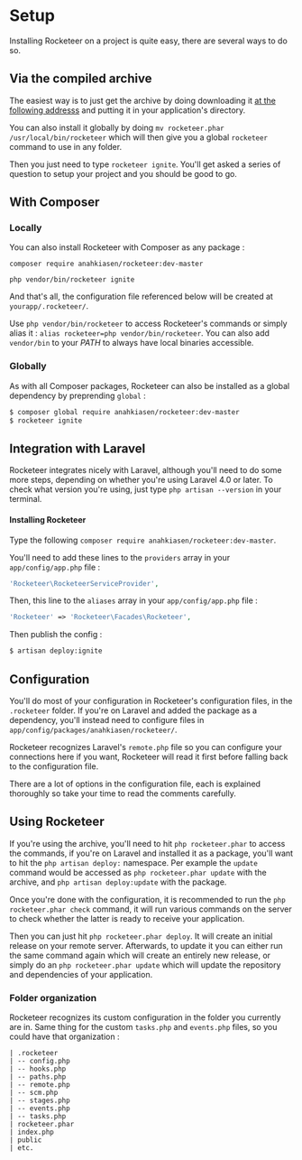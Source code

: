 # Setup

Installing Rocketeer on a project is quite easy, there are several ways to do so.

## Via the compiled archive

The easiest way is to just get the archive by doing downloading it [at the following addresss](http://rocketeer.autopergamene.eu/versions/rocketeer.phar) and putting it in your application's directory.

You can also install it globally by doing `mv rocketeer.phar /usr/local/bin/rocketeer` which will then give you a global `rocketeer` command to use in any folder.

Then you just need to type `rocketeer ignite`. You'll get asked a series of question to setup your project and you should be good to go.

## With Composer

### Locally

You can also install Rocketeer with Composer as any package :

```
composer require anahkiasen/rocketeer:dev-master

php vendor/bin/rocketeer ignite
```

And that's all, the configuration file referenced below will be created at `yourapp/.rocketeer/`.

Use `php vendor/bin/rocketeer` to access Rocketeer's commands or simply alias it : `alias rocketeer=php vendor/bin/rocketeer`. You can also add `vendor/bin` to your _PATH_ to always have local binaries accessible.

### Globally

As with all Composer packages, Rocketeer can also be installed as a global dependency by preprending `global` :

```bash
$ composer global require anahkiasen/rocketeer:dev-master
$ rocketeer ignite
```

## Integration with Laravel

Rocketeer integrates nicely with Laravel, although you'll need to do some more steps, depending on whether you're using Laravel 4.0 or later. To check what version you're using, just type `php artisan --version` in your terminal.

#### Installing Rocketeer

Type the following `composer require anahkiasen/rocketeer:dev-master`.

You'll need to add these lines to the `providers` array in your `app/config/app.php` file :

```php
'Rocketeer\RocketeerServiceProvider',
```

Then, this line to the `aliases` array in your `app/config/app.php` file :

```php
'Rocketeer' => 'Rocketeer\Facades\Rocketeer',
```

Then publish the config :

```bash
$ artisan deploy:ignite
```

## Configuration

You'll do most of your configuration in Rocketeer's configuration files, in the `.rocketeer` folder.
If you're on Laravel and added the package as a dependency, you'll instead need to configure files in `app/config/packages/anahkiasen/rocketeer/`.

Rocketeer recognizes Laravel's `remote.php` file so you can configure your connections here if you want, Rocketeer will read it first before falling back to the configuration file.

There are a lot of options in the configuration file, each is explained thoroughly so take your time to read the comments carefully.

## Using Rocketeer

If you're using the archive, you'll need to hit `php rocketeer.phar` to access the commands, if you're on Laravel and installed it as a package, you'll want to hit the `php artisan deploy:` namespace. Per example the `update` command would be accessed as `php rocketeer.phar update` with the archive, and `php artisan deploy:update` with the package.

Once you're done with the configuration, it is recommended to run the `php rocketeer.phar check` command, it will run various commands on the server to check whether the latter is ready to receive your application.

Then you can just hit `php rocketeer.phar deploy`. It will create an initial release on your remote server.
Afterwards, to update it you can either run the same command again which will create an entirely new release, or simply do an `php rocketeer.phar update` which will update the repository and dependencies of your application.

### Folder organization

Rocketeer recognizes its custom configuration in the folder you currently are in. Same thing for the custom `tasks.php` and `events.php` files, so you could have that organization :

```
| .rocketeer
| -- config.php
| -- hooks.php
| -- paths.php
| -- remote.php
| -- scm.php
| -- stages.php
| -- events.php
| -- tasks.php
| rocketeer.phar
| index.php
| public
| etc.
```